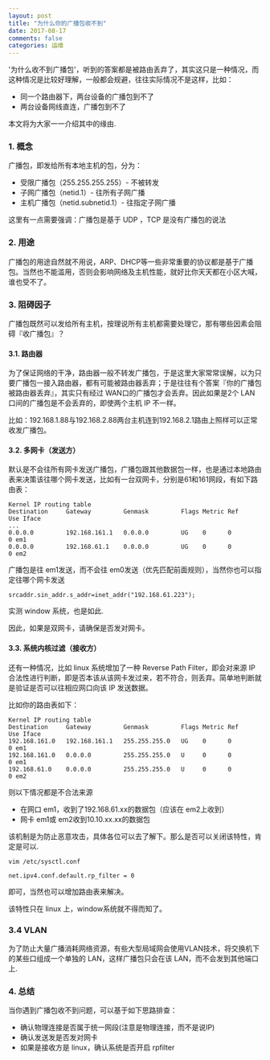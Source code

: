 ```yaml
---
layout: post
title: "为什么你的广播包收不到"
date: 2017-08-17
comments: false
categories: 运维
---
```


'为什么收不到广播包'，听到的答案都是被路由丢弃了，其实这只是一种情况，而这种情况是比较好理解，一般都会规避，往往实际情况不是这样，比如：
* 同一个路由器下，两台设备的广播包到不了
* 两台设备网线直连，广播包到不了

本文将为大家一一介绍其中的缘由.

### 1. 概念
广播包，即发给所有本地主机的包，分为：

* 受限广播包（255.255.255.255）- 不被转发
* 子网广播包（netid.1）- 往所有子网广播
* 主机广播包（netid.subnetid.1）- 往指定子网广播

这里有一点需要强调：广播包是基于 UDP ，TCP 是没有广播包的说法

### 2. 用途

广播包的用途自然就不用说，ARP、DHCP等一些非常重要的协议都是基于广播包。当然也不能滥用，否则会影响网络及主机性能，就好比你天天都在小区大喊，谁也受不了。

### 3. 阻碍因子

广播包既然可以发给所有主机，按理说所有主机都需要处理它，那有哪些因素会阻碍『收广播包』？

#### 3.1. 路由器

为了保证网络的干净，路由器一般不转发广播包，于是这里大家常常误解，以为只要广播包一接入路由器，都有可能被路由器丢弃；于是往往有个答案『你的广播包被路由器丢弃』，其实只有经过 WAN口的广播包才会丢弃。因此如果是2个 LAN 口间的广播包是不会丢弃的，即使两个主机 IP 不一样。

比如：192.168.1.88与192.168.2.88两台主机连到192.168.2.1路由上照样可以正常收发广播包。

#### 3.2. 多网卡（发送方）

默认是不会往所有网卡发送广播包，广播包跟其他数据包一样，也是通过本地路由表来决策该往哪个网卡发送，比如有一台双网卡，分别是61和161网段，有如下路由表：

```
Kernel IP routing table
Destination     Gateway         Genmask         Flags Metric Ref    Use Iface
...
0.0.0.0         192.168.161.1   0.0.0.0         UG    0      0        0 em1
0.0.0.0         192.168.61.1    0.0.0.0         UG    0      0        0 em2
```
广播包是往 em1发送，而不会往 em0发送（优先匹配前面规则），当然你也可以指定往哪个网卡发送

```
srcaddr.sin_addr.s_addr=inet_addr("192.168.61.223");
```

实测 window 系统，也是如此.

因此，如果是双网卡，请确保是否发对网卡。

#### 3.3. 系统内核过滤（接收方）

还有一种情况，比如 linux 系统增加了一种 Reverse Path Filter，即会对来源 IP 合法性进行判断，即是否本该从该网卡发过来，若不符合，则丢弃。简单地判断就是验证是否可以往相应网口向该 IP 发送数据。

比如你的路由表如下：

```
Kernel IP routing table
Destination     Gateway         Genmask         Flags Metric Ref    Use Iface
192.168.161.0   192.168.161.1   255.255.255.0   UG    0      0        0 em1
192.168.161.0   0.0.0.0         255.255.255.0   U     0      0        0 em1
192.168.61.0    0.0.0.0         255.255.255.0   U     0      0        0 em2
```

则以下情况都是不合法来源

* 在网口 em1，收到了192.168.61.xx的数据包（应该在 em2上收到）
* 网卡 em1或 em2收到10.10.xx.xx的数据包

该机制是为防止恶意攻击，具体各位可以去了解下。那么是否可以关闭该特性，肯定是可以.

```
vim /etc/sysctl.conf

net.ipv4.conf.default.rp_filter = 0
```
即可，当然也可以增加路由表来解决。

该特性只在 linux 上，window系统就不得而知了。

### 3.4 VLAN

为了防止大量广播消耗网络资源，有些大型局域网会使用VLAN技术，将交换机下的某些口组成一个单独的 LAN，这样广播包只会在该 LAN，而不会发到其他端口上.

### 4. 总结

当你遇到广播包收不到问题，可以基于如下思路排查：

* 确认物理连接是否属于统一网段(注意是物理连接，而不是说IP)
* 确认发送发是否发对网卡
* 如果是接收方是 linux，确认系统是否开启 rpfilter